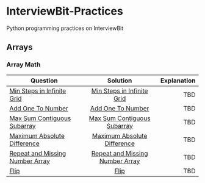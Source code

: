 # InterviewBit-Practices
Python programming practices on InterviewBit

## Arrays
### Array Math
| Question        | Solution           | Explanation  |
| ------------- |:-------------:| -----:|
| [Min Steps in Infinite Grid](https://www.interviewbit.com/problems/min-steps-in-infinite-grid/)      | [Min Steps in Infinite Grid](https://github.com/woodyko3234/InterviewBit-Practices/blob/master/Arrays/Array%20Math/Min_Steps_in_Infinite_Grid.py) | TBD |
| [Add One To Number](https://www.interviewbit.com/problems/add-one-to-number/)      | [Add One To Number](https://github.com/woodyko3234/InterviewBit-Practices/blob/master/Arrays/Array%20Math/Add_One_To_Number.py)      |   TBD |
| [Max Sum Contiguous Subarray](https://www.interviewbit.com/problems/max-sum-contiguous-subarray/) | [Max Sum Contiguous Subarray](https://github.com/woodyko3234/InterviewBit-Practices/blob/master/Arrays/Array%20Math/Max_Sum_Contiguous_Subarray.py)      |    TBD |
| [Maximum Absolute Difference](https://www.interviewbit.com/problems/maximum-absolute-difference/) | [Maximum Absolute Difference](https://github.com/woodyko3234/InterviewBit-Practices/blob/master/Arrays/Array%20Math/Maximum_Absolute_Difference.py) | TBD |
| [Repeat and Missing Number Array](https://www.interviewbit.com/problems/repeat-and-missing-number-array/) | [Repeat and Missing Number Array](https://github.com/woodyko3234/InterviewBit-Practices/blob/master/Arrays/Array%20Math/Repeat_and_Missing_Number_Array.py) | TBD |
|[Flip](https://www.interviewbit.com/problems/flip/) | [Flip](https://github.com/woodyko3234/InterviewBit-Practices/blob/master/Arrays/Array%20Math/Flip.py) | TBD |
